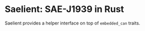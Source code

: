 # Saelient: SAE-J1939 in Rust

Saelient provides a helper interface on top of `embedded_can` traits.


